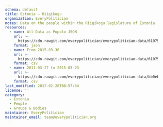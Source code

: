 ```yaml
---
schema: default
title: Estonia — Riigikogu
organization: EveryPolitician
notes: Data on the people within the Riigikogu legislature of Estonia.
resources:
  - name: All Data as Popolo JSON
    url: >-
      https://cdn.rawgit.com/everypolitician/everypolitician-data/610751c22b0d3f2336917cd05a0f87756083008d/data/Estonia/Riigikogu/ep-popolo-v1.0.json
    format: json
  - name: From 2015-03-30
    url: >-
      https://cdn.rawgit.com/everypolitician/everypolitician-data/610751c22b0d3f2336917cd05a0f87756083008d/data/Estonia/Riigikogu/term-13.csv
    format: csv
  - name: 2011-03-27 to 2015-03-23
    url: >-
      https://cdn.rawgit.com/everypolitician/everypolitician-data/bb0eb51048eeb34123b1b321e6e4b58d9935dfef/data/Estonia/Riigikogu/term-12.csv
    format: csv
last_modified: 2017-02-28T08:57:34
license: ''
category:
  - Estonia
  - People
  - Groups & Bodies
maintainer: EveryPolitician
maintainer_email: team@everypolitician.org
---
```

